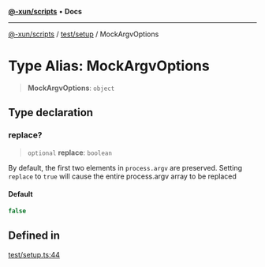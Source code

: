 [**@-xun/scripts**](../../../README.md) • **Docs**

***

[@-xun/scripts](../../../README.md) / [test/setup](../README.md) / MockArgvOptions

# Type Alias: MockArgvOptions

> **MockArgvOptions**: `object`

## Type declaration

### replace?

> `optional` **replace**: `boolean`

By default, the first two elements in `process.argv` are preserved. Setting
`replace` to `true` will cause the entire process.argv array to be replaced

#### Default

```ts
false
```

## Defined in

[test/setup.ts:44](https://github.com/Xunnamius/xscripts/blob/184c8e10da5407b40476129ff0f6e538d7df3af0/test/setup.ts#L44)
